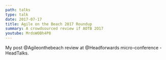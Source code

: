 ```yaml
---
path: talks
type: talk
date: 2017-07-17
title: Agile on the Beach 2017 Roundup
summary: A crowdsourced review if AOTB 2O17
youtube: MrdsWOBh4P8
---
```

My post @Agileonthebeach review at @Headforwards micro-conference - HeadTalks.
